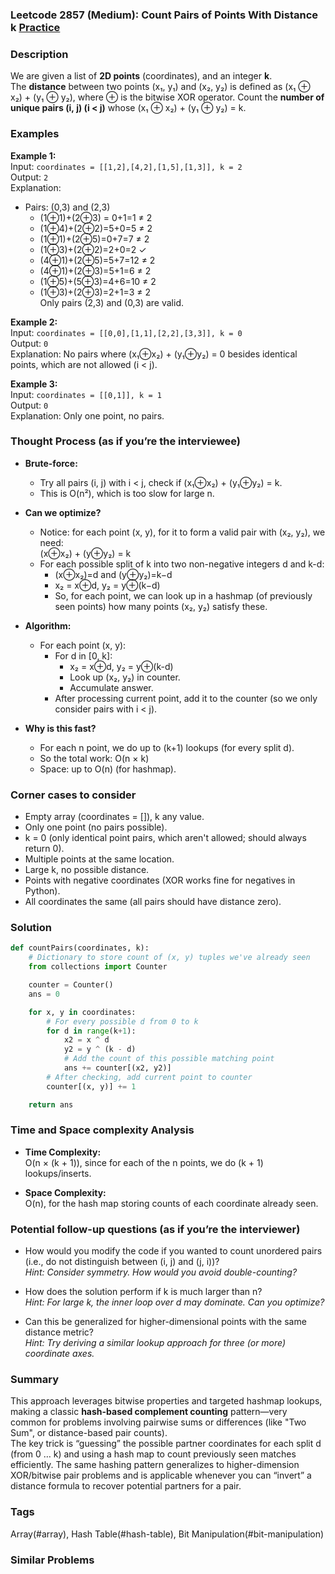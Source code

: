 ### Leetcode 2857 (Medium): Count Pairs of Points With Distance k [Practice](https://leetcode.com/problems/count-pairs-of-points-with-distance-k)

### Description  
We are given a list of **2D points** (coordinates), and an integer **k**.  
The **distance** between two points (x₁, y₁) and (x₂, y₂) is defined as (x₁ ⊕ x₂) + (y₁ ⊕ y₂), where ⊕ is the bitwise XOR operator.
Count the **number of unique pairs (i, j) (i < j)** whose (x₁ ⊕ x₂) + (y₁ ⊕ y₂) = k.

### Examples  

**Example 1:**  
Input: `coordinates = [[1,2],[4,2],[1,5],[1,3]], k = 2`  
Output: `2`  
Explanation:  
- Pairs: (0,3) and (2,3)  
  - (1⊕1)+(2⊕3) = 0+1=1 ≠ 2  
  - (1⊕4)+(2⊕2)=5+0=5 ≠ 2  
  - (1⊕1)+(2⊕5)=0+7=7 ≠ 2  
  - (1⊕3)+(2⊕2)=2+0=2 ✓  
  - (4⊕1)+(2⊕5)=5+7=12 ≠ 2  
  - (4⊕1)+(2⊕3)=5+1=6 ≠ 2  
  - (1⊕5)+(5⊕3)=4+6=10 ≠ 2  
  - (1⊕3)+(2⊕3)=2+1=3 ≠ 2  
  Only pairs (2,3) and (0,3) are valid.

**Example 2:**  
Input: `coordinates = [[0,0],[1,1],[2,2],[3,3]], k = 0`  
Output: `0`  
Explanation: No pairs where (x₁⊕x₂) + (y₁⊕y₂) = 0 besides identical points, which are not allowed (i < j).

**Example 3:**  
Input: `coordinates = [[0,1]], k = 1`  
Output: `0`  
Explanation: Only one point, no pairs.

### Thought Process (as if you’re the interviewee)  

- **Brute-force:**  
  - Try all pairs (i, j) with i < j, check if (x₁⊕x₂) + (y₁⊕y₂) = k.  
  - This is O(n²), which is too slow for large n.

- **Can we optimize?**  
  - Notice: for each point (x, y), for it to form a valid pair with (x₂, y₂), we need:  
    (x⊕x₂) + (y⊕y₂) = k  
  - For each possible split of k into two non-negative integers d and k-d:  
    - (x⊕x₂)=d and (y⊕y₂)=k−d  
    - x₂ = x⊕d, y₂ = y⊕(k−d)
    - So, for each point, we can look up in a hashmap (of previously seen points) how many points (x₂, y₂) satisfy these.

- **Algorithm:**  
  - For each point (x, y):
    - For d in [0, k]:
      - x₂ = x⊕d, y₂ = y⊕(k-d)
      - Look up (x₂, y₂) in counter.
      - Accumulate answer.
    - After processing current point, add it to the counter (so we only consider pairs with i < j).

- **Why is this fast?**
  - For each n point, we do up to (k+1) lookups (for every split d).
  - So the total work: O(n × k)
  - Space: up to O(n) (for hashmap).

### Corner cases to consider  
- Empty array (coordinates = []), k any value.
- Only one point (no pairs possible).
- k = 0 (only identical point pairs, which aren't allowed; should always return 0).
- Multiple points at the same location.
- Large k, no possible distance.
- Points with negative coordinates (XOR works fine for negatives in Python).
- All coordinates the same (all pairs should have distance zero).

### Solution

```python
def countPairs(coordinates, k):
    # Dictionary to store count of (x, y) tuples we've already seen
    from collections import Counter

    counter = Counter()
    ans = 0

    for x, y in coordinates:
        # For every possible d from 0 to k
        for d in range(k+1):
            x2 = x ^ d
            y2 = y ^ (k - d)
            # Add the count of this possible matching point
            ans += counter[(x2, y2)]
        # After checking, add current point to counter
        counter[(x, y)] += 1

    return ans
```

### Time and Space complexity Analysis  

- **Time Complexity:**  
  O(n × (k + 1)), since for each of the n points, we do (k + 1) lookups/inserts.

- **Space Complexity:**  
  O(n), for the hash map storing counts of each coordinate already seen.

### Potential follow-up questions (as if you’re the interviewer)  

- How would you modify the code if you wanted to count unordered pairs (i.e., do not distinguish between (i, j) and (j, i))?  
  *Hint: Consider symmetry. How would you avoid double-counting?*

- How does the solution perform if k is much larger than n?  
  *Hint: For large k, the inner loop over d may dominate. Can you optimize?*

- Can this be generalized for higher-dimensional points with the same distance metric?  
  *Hint: Try deriving a similar lookup approach for three (or more) coordinate axes.*

### Summary
This approach leverages bitwise properties and targeted hashmap lookups, making a classic **hash-based complement counting** pattern—very common for problems involving pairwise sums or differences (like "Two Sum", or distance-based pair counts).  
The key trick is “guessing” the possible partner coordinates for each split d (from 0 … k) and using a hash map to count previously seen matches efficiently. The same hashing pattern generalizes to higher-dimension XOR/bitwise pair problems and is applicable whenever you can “invert” a distance formula to recover potential partners for a pair.

### Tags
Array(#array), Hash Table(#hash-table), Bit Manipulation(#bit-manipulation)

### Similar Problems
